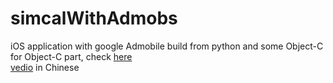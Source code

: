 simcalWithAdmobs
=
iOS application with google Admobile build from python and some Object-C<br>
for Object-C part, check [here](https://gist.github.com/shirubei/65cb741eadd64a71d5e7cc3eaaf5567e)<br>
[vedio](https://www.youtube.com/watch?v=9V9kxHxaV0M) in Chinese
